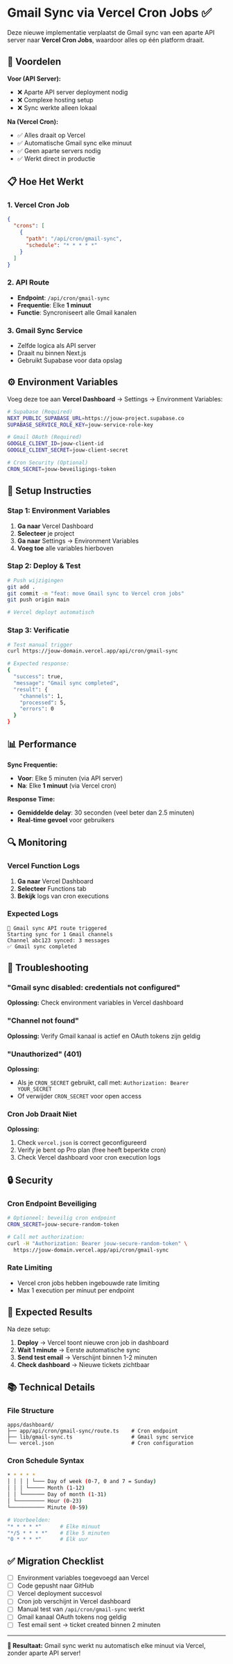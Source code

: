 # Gmail Sync via Vercel Cron Jobs ✅

Deze nieuwe implementatie verplaatst de Gmail sync van een aparte API server naar **Vercel Cron Jobs**, waardoor alles op één platform draait.

## 🚀 Voordelen

**Voor (API Server):**

- ❌ Aparte API server deployment nodig
- ❌ Complexe hosting setup
- ❌ Sync werkte alleen lokaal

**Na (Vercel Cron):**

- ✅ Alles draait op Vercel
- ✅ Automatische Gmail sync elke minuut
- ✅ Geen aparte servers nodig
- ✅ Werkt direct in productie

## 📋 Hoe Het Werkt

### 1. **Vercel Cron Job**

```json
{
  "crons": [
    {
      "path": "/api/cron/gmail-sync",
      "schedule": "* * * * *"
    }
  ]
}
```

### 2. **API Route**

- **Endpoint**: `/api/cron/gmail-sync`
- **Frequentie**: Elke **1 minuut**
- **Functie**: Syncroniseert alle Gmail kanalen

### 3. **Gmail Sync Service**

- Zelfde logica als API server
- Draait nu binnen Next.js
- Gebruikt Supabase voor data opslag

## ⚙️ Environment Variables

Voeg deze toe aan **Vercel Dashboard** → Settings → Environment Variables:

```bash
# Supabase (Required)
NEXT_PUBLIC_SUPABASE_URL=https://jouw-project.supabase.co
SUPABASE_SERVICE_ROLE_KEY=jouw-service-role-key

# Gmail OAuth (Required)
GOOGLE_CLIENT_ID=jouw-client-id
GOOGLE_CLIENT_SECRET=jouw-client-secret

# Cron Security (Optional)
CRON_SECRET=jouw-beveiligings-token
```

## 🔧 Setup Instructies

### Stap 1: Environment Variables

1. **Ga naar** Vercel Dashboard
2. **Selecteer** je project
3. **Ga naar** Settings → Environment Variables
4. **Voeg toe** alle variables hierboven

### Stap 2: Deploy & Test

```bash
# Push wijzigingen
git add .
git commit -m "feat: move Gmail sync to Vercel cron jobs"
git push origin main

# Vercel deployt automatisch
```

### Stap 3: Verificatie

```bash
# Test manual trigger
curl https://jouw-domain.vercel.app/api/cron/gmail-sync

# Expected response:
{
  "success": true,
  "message": "Gmail sync completed",
  "result": {
    "channels": 1,
    "processed": 5,
    "errors": 0
  }
}
```

## 📊 Performance

**Sync Frequentie:**

- **Voor**: Elke 5 minuten (via API server)
- **Na**: Elke **1 minuut** (via Vercel cron)

**Response Time:**

- **Gemiddelde delay**: 30 seconden (veel beter dan 2.5 minuten)
- **Real-time gevoel** voor gebruikers

## 🔍 Monitoring

### Vercel Function Logs

1. **Ga naar** Vercel Dashboard
2. **Selecteer** Functions tab
3. **Bekijk** logs van cron executions

### Expected Logs

```
🔄 Gmail sync API route triggered
Starting sync for 1 Gmail channels
Channel abc123 synced: 3 messages
✅ Gmail sync completed
```

## 🚨 Troubleshooting

### "Gmail sync disabled: credentials not configured"

**Oplossing:** Check environment variables in Vercel dashboard

### "Channel not found"

**Oplossing:** Verify Gmail kanaal is actief en OAuth tokens zijn geldig

### "Unauthorized" (401)

**Oplossing:**

- Als je `CRON_SECRET` gebruikt, call met: `Authorization: Bearer YOUR_SECRET`
- Of verwijder `CRON_SECRET` voor open access

### Cron Job Draait Niet

**Oplossing:**

1. Check `vercel.json` is correct geconfigureerd
2. Verify je bent op Pro plan (free heeft beperkte cron)
3. Check Vercel dashboard voor cron execution logs

## 🔒 Security

### Cron Endpoint Beveiliging

```bash
# Optioneel: beveilig cron endpoint
CRON_SECRET=jouw-secure-random-token

# Call met authorization:
curl -H "Authorization: Bearer jouw-secure-random-token" \
  https://jouw-domain.vercel.app/api/cron/gmail-sync
```

### Rate Limiting

- Vercel cron jobs hebben ingebouwde rate limiting
- Max 1 execution per minuut per endpoint

## 🎯 Expected Results

Na deze setup:

1. **Deploy** → Vercel toont nieuwe cron job in dashboard
2. **Wait 1 minute** → Eerste automatische sync
3. **Send test email** → Verschijnt binnen 1-2 minuten
4. **Check dashboard** → Nieuwe tickets zichtbaar

## 📚 Technical Details

### File Structure

```
apps/dashboard/
├── app/api/cron/gmail-sync/route.ts    # Cron endpoint
├── lib/gmail-sync.ts                   # Gmail sync service
└── vercel.json                         # Cron configuration
```

### Cron Schedule Syntax

```bash
* * * * *
│ │ │ │ └─── Day of week (0-7, 0 and 7 = Sunday)
│ │ │ └───── Month (1-12)
│ │ └─────── Day of month (1-31)
│ └───────── Hour (0-23)
└─────────── Minute (0-59)

# Voorbeelden:
"* * * * *"      # Elke minuut
"*/5 * * * *"    # Elke 5 minuten
"0 * * * *"      # Elk uur
```

## ✅ Migration Checklist

- [ ] Environment variables toegevoegd aan Vercel
- [ ] Code gepusht naar GitHub
- [ ] Vercel deployment succesvol
- [ ] Cron job verschijnt in Vercel dashboard
- [ ] Manual test van `/api/cron/gmail-sync` werkt
- [ ] Gmail kanaal OAuth tokens nog geldig
- [ ] Test email sent → ticket created binnen 2 minuten

---

**🎉 Resultaat:** Gmail sync werkt nu automatisch elke minuut via Vercel, zonder aparte API server!
